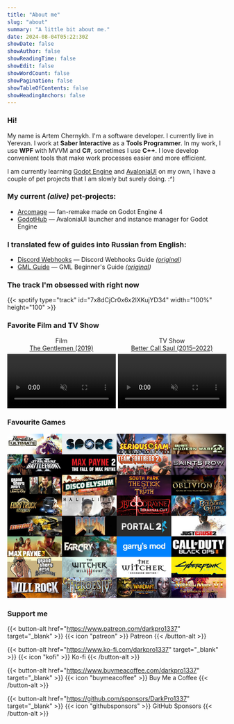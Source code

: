 ```yaml
---
title: "About me"
slug: "about"
summary: "A little bit about me."
date: 2024-08-04T05:22:30Z
showDate: false
showAuthor: false
showReadingTime: false
showEdit: false
showWordCount: false
showPagination: false
showTableOfContents: false
showHeadingAnchors: false
---
```


### Hi!

My name is Artem Chernykh. I'm a software developer. I currently live in Yerevan. I work at **Saber Interactive** as a **Tools Programmer**. In my work, I use **WPF** with MVVM and **C#**, sometimes I use **C++**. I love develop convenient tools that make work processes easier and more efficient.

I am currently learning [Godot Engine](https://godotengine.org) and [AvaloniaUI](https://avaloniaui.net) on my own, I have a couple of pet projects that I am slowly but surely doing. :^)

### My current *(alive)* pet-projects:
* [Arcomage](https://github.com/DarkPro1337/arcomage) — fan-remake made on Godot Engine 4
* [GodotHub](https://github.com/DarkPro1337/GodotHub) — AvaloniaUI launcher and instance manager for Godot Engine

### I translated few of guides into Russian from English:
* [Discord Webhooks](https://darkpro1337.github.io/discord-webhooks) — Discord Webhooks Guide *([original](https://birdie0.github.io/discord-webhooks-guide/))*
* [GML Guide](https://darkpro1337.github.io/gml-guide/) — GML Beginner's Guide *([original](https://gdpalace.wordpress.com/learn-gml/))*

### The track I'm obsessed with right now
{{< spotify type="track" id="7x8dCjCr0x6x2lXKujYD34" width="100%" height="100" >}}

### Favorite Film and TV Show
<div style="display: flex; gap: 5px; flex-wrap: wrap; align-items: flex-start;">
  <div style="flex: 1; text-align: center; margin: 0; padding: 0;">
    <span style="display: block; margin-bottom: 5px;">Film<br><a href="https://www.imdb.com/title/tt8367814/" target="_blank">The Gentlemen (2019)</a></span>
    <video width="100%" autoplay loop muted style="display: block; margin: 0;">
      <source src="https://i.imgur.com/jnME29b.mp4" type="video/mp4">
    </video>
  </div>
  <div style="flex: 1; text-align: center; margin: 0; padding: 0;">
    <span style="display: block; margin-bottom: 5px;">TV Show<br><a href="https://www.imdb.com/title/tt3032476/" target="_blank">Better Call Saul (2015–2022)</a></span>
    <video width="100%" autoplay loop muted style="display: block; margin: 0;">
      <source src="https://i.imgur.com/plIYuOI.mp4" type="video/mp4">
    </video>
  </div>
</div>

### Favourite Games
![My favourite games](fav-games.png)

### Support me
{{< button-alt href="https://www.patreon.com/darkpro1337" target="_blank" >}}
{{< icon "patreon" >}} Patreon
{{< /button-alt >}}

{{< button-alt href="https://www.ko-fi.com/darkpro1337" target="_blank" >}}
{{< icon "kofi" >}} Ko-fi
{{< /button-alt >}}

{{< button-alt href="https://www.buymeacoffee.com/darkpro1337" target="_blank" >}}
{{< icon "buymeacoffee" >}} Buy Me a Coffee
{{< /button-alt >}}

{{< button-alt href="https://github.com/sponsors/DarkPro1337" target="_blank" >}}
{{< icon "githubsponsors" >}} GitHub Sponsors
{{< /button-alt >}}